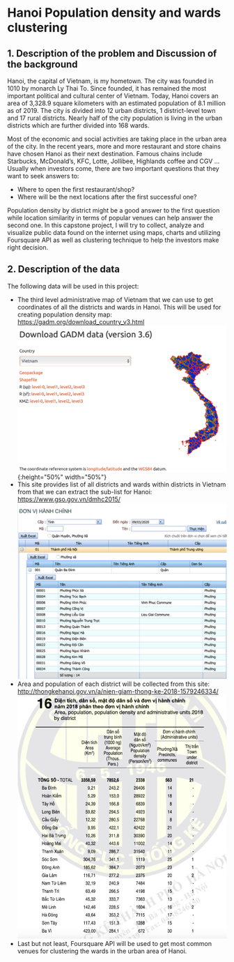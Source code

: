 # Hanoi Population density and wards clustering

## 1.	Description of the problem and Discussion of the background

Hanoi, the capital of Vietnam, is my hometown. The city was founded in 1010 by monarch Ly Thai To. Since founded, it has remained the most important political and cultural center of Vietnam. Today, Hanoi covers an area of 3,328.9 square kilometers with an estimated population of 8.1 million as of 2019. The city is divided into 12 urban districts, 1 district-level town and 17 rural districts. Nearly half of the city population is living in the urban districts which are further divided into 168 wards. 

Most of the economic and social activities are taking place in the urban area of the city. In the recent years, more and more restaurant and store chains have chosen Hanoi as their next destination. Famous chains include Starbucks, McDonald’s, KFC, Lotte, Jollibee, Highlands coffee and CGV … Usually when investors come, there are two important questions that they want to seek answers to: 
-	Where to open the first restaurant/shop?
-	Where will be the next locations after the first successful one?

Population density by district might be a good answer to the first question while location similarity in terms of popular venues can help answer the second one. In this capstone project, I will try to collect, analyze and visualize public data found on the internet using maps, charts and utilizing Foursquare API as well as clustering technique to help the investors make right decision. 

## 2.	Description of the data 

The following data will be used in this project: 
-	The third level administrative map of Vietnam that we can use to get coordinates of all the districts and wards in Hanoi. This will be used for creating population density map: https://gadm.org/download_country_v3.html
![Shapefile](https://github.com/neik83/Coursera_Capstone/blob/master/Spatialdat.png){:height="50%" width="50%"}
-	This site provides list of all districts and wards within districts in Vietnam from that we can extract the sub-list for Hanoi: https://www.gso.gov.vn/dmhc2015/
![Administrative Units](https://github.com/neik83/Coursera_Capstone/blob/master/AdmUnits.png)
-	Area and population of each district will be collected from this site:  
http://thongkehanoi.gov.vn/a/nien-giam-thong-ke-2018-1579246334/
![Area and Population](https://github.com/neik83/Coursera_Capstone/blob/master/Stats.png)
-	Last but not least, Foursquare API will be used to get most common venues for clustering the wards in the urban area of Hanoi.

